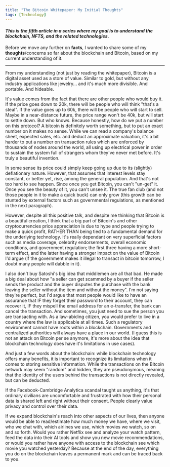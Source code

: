 ```yaml
---
title: "The Bitcoin Whitepaper: My Initial Thoughts"
tags: [Technology]
---
```


#### _This is the fifth article in a series where my goal is to understand the blockchain, NFTS, and the related technologies._

Before we move any further on **facts**, I wanted to share some of my **thoughts**/concerns so far about the blockchain and Bitcoin, based on my current understanding of it.

----------------------------

From my understanding (not just by reading the whitepaper), Bitcoin is a digital asset used as a store of value. Similar to gold, but without any industry applications like jewelry... and it's much more divisible. And portable. And hideable.

It's value comes from the fact that there are other people who would buy it. If the price goes down to 20k, there will be people who will think "that's a steal". If the value goes up to 60k, there will be people who will start to sell. Maybe in a near-distance future, the price range won't be 40k, but will start to settle down. But who knows. Because honestly, how do we put a number on this protocol? A bitcoin is definitely worth something, but to put an exact number on it makes no sense. While we can read a company's balance sheet, expected sales, etc. and deduct an approximate valuation, it's a bit harder to put a number on transaction rules which are enforced by thousands of nodes around the world, all using up electrical power in order to sustain the system full of strangers whom they've never met before. It's truly a beautiful invention.

In some sense its price could simply keep going up due to its (slightly) deflationary nature. However, that assumes that interest levels stay constant, or better yet, rise, among the general population. And that's not too hard to see happen. Since once you get Bitcoin, you can't "un-get" it. Once you see the beauty of it, you can't unsee it. The true fan club (and not those people in it to make a quick buck) can only grow (this growth can be stunted by external factors such as governmental regulations, as mentioned in the next paragraph).

However, despite all this positive talk, and despite me thinking that Bitcoin is a beautiful creation, I think that a big part of Bitcoin's and other cryptocurrencies price appreciation is due to hype and people trying to make a quick profit, RATHER THAN being tied to a fundamental demand for the underlying technology. It's really dependant on very superficial factors such as media coverage, celebrity endorsements, overall economic conditions, and government regulation; the first three having a more short-term effect, and the latter having a stronger impact on the value of Bitcoin I'd argue (if the government makes it illegal to transact in bitcoin tomorrow, I doubt many people will dabble in it).

I also don't buy Satoshi's big idea that middlemen are all that bad. He made a big deal about how "a seller can get scammed by a buyer if the seller sends the product and the buyer disputes the purchase with the bank leaving the seller without the item and without the money". I'm not saying they're perfect, but I'd argue that most people would like to have an assurance that IF they forget their password to their account, they can recover it, IF they mispell the email address for an e-transfer, the bank can cancel the transaction. And sometimes, you just need to sue the person you are transacting with. As a law-abiding citizen, you would prefer to live in a country where the law is applicable at all times. Such a regulatory environment cannot have roots within a blockchain. Governments and centralized authorities will always have a place in our world. (I guess this is not an attack on Bitcoin per se anymore, it's more about the idea that blockchain technology does have it's limitations in use cases).

And just a few words about the blockchain: while blockchain technology offers many benefits, it is important to recognize its limitations when it comes to storing sensitive information. While the transactions on the Bitcoin network may seem "random" and hidden,  they are pseudonymous, meaning that the identity of the users behind the transactions is not directly revealed, but can be deducted. 

If the Facebook-Cambridge Analytica scandal taught us anything, it's that ordinary civilians are uncomfortable and frustrated with how their personal data is shared left and right without their consent. People clearly value privacy and control over their data.

If we expand blockchain's reach into other aspects of our lives, then anyone would be able to read/estimate how much money we have, where we visit, who we chat with, which airlines we use, which movies we watch, so on and so forth. Would you rather Netflix see and analyze your watch pattern, feed the data into their AI tools and show you new movie recommendations, or would you rather have anyone with access to the blockchain see which movie you watched yesterday? Because at the end of the day, everything you do on the blockchain leaves a permanent mark and can be traced back to you.
